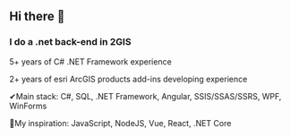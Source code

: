 ## Hi there 👋
### I do a .net back-end in 2GIS

<!--
**aslepenkov/aslepenkov** is a ✨ _special_ ✨ repository because its `README.md` (this file) appears on your GitHub profile.

Here are some ideas to get you started:

- 🔭 I’m currently working on ...
- 🌱 I’m currently learning ...
- 👯 I’m looking to collaborate on ...
- 🤔 I’m looking for help with ...
- 💬 Ask me about ...
- 📫 How to reach me: ...
- 😄 Pronouns: ...
- ⚡ Fun fact: ...
-->

5+ years of C# .NET Framework experience

2+ years of esri ArcGIS products add-ins developing experience

✔Main stack: C#, SQL, .NET Framework, Angular, SSIS/SSAS/SSRS, WPF, WinForms

🎯My inspiration: JavaScript, NodeJS, Vue, React, .NET Core
